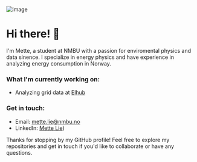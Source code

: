 ![image](https://github.com/metteLie/metteLie/assets/85258344/ff4320c4-7212-43bc-8955-8388f571402c)
# Hi there! 👋

I'm Mette, a student at NMBU with a passion for enviromental physics and data sinence. I specialize in energy physics and have experience in analyzing energy consumption in Norway.

### What I'm currently working on:
- Analyzing grid data at [Elhub](https://elhub.no/)

### Get in touch:
- Email: mette.lie@nmbu.no
- LinkedIn: [Mette Lie](https://no.linkedin.com/in/mette-lie-773143217))

Thanks for stopping by my GitHub profile! Feel free to explore my repositories and get in touch if you'd like to collaborate or have any questions.
